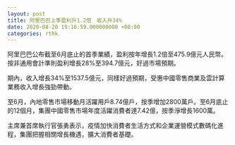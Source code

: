 ```yaml
---
layout: post
title: 阿里巴巴上季盈利升1.2倍　收入升34%
date: 2020-08-20 19:16:59.000000000 +08:00
categories: rthk
---
```


阿里巴巴公布截至6月底止的首季業績，盈利按年增長1.2倍至475.9億元人民幣。按非通用會計準則盈利增長28%至394.7億元，好過市場預期。

期內，收入增長34%至1537.5億元，同樣好過預期，受惠中國零售商業及雲計算業務收入增長強勁帶動。

至6月，內地零售市場移動月活躍用戶8.74億戶，按季增加2800萬戶。至6月底止的12個月，集團中國零售市場年度活躍消費者達7.42億，按季淨增長1600萬。

主席兼首席執行官張勇表示，疫情加快消費者生活方式和企業運營模式數碼化進程，集團把握相關增長機遇，擴大消費者基礎。
